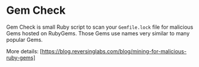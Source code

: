 # Gem Check

Gem Check is small Ruby script to scan your `Gemfile.lock` file for malicious Gems hosted on RubyGems. Those Gems use names very similar to many popular Gems.

More details: [https://blog.reversinglabs.com/blog/mining-for-malicious-ruby-gems]
